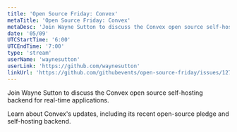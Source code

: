 ```yaml
---
title: 'Open Source Friday: Convex'
metaTitle: 'Open Source Friday: Convex'
metaDesc: 'Join Wayne Sutton to discuss the Convex open source self-hosting backend for real-time applications.'
date: '05/09'
UTCStartTime: '6:00'
UTCEndTime: '7:00'
type: 'stream'
userName: 'waynesutton'
userLink: 'https://github.com/waynesutton'
linkUrl: 'https://github.com/githubevents/open-source-friday/issues/127'
---
```


Join Wayne Sutton to discuss the Convex open source self-hosting backend for real-time applications.

Learn about Convex's updates, including its recent open-source pledge and self-hosting backend.